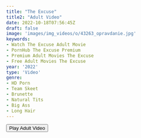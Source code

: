 ```yaml
---
title: "The Excuse"
title2: "Adult Video"
date: 2022-10-18T07:56:45Z
draft: false
image: 'images/img_videos/o/43263_opravdanie.jpg'
keywords:
- Watch The Excuse Adult Movie
- PornHub The Excuse Premium
- Premium Adult Movies The Excuse
- Free Adult Movies The Excuse
year: '2022'
type: 'Video'
genre:
- HD Porn
- Team Skeet
- Brunette
- Natural Tits
- Big Ass
- Long Hair
---
```


<div class="d-g gg-5 ai-c">
<button onclick="window.open('?ero3=films/the-excuse','_blank')">Play Adult Video</button>
</div>